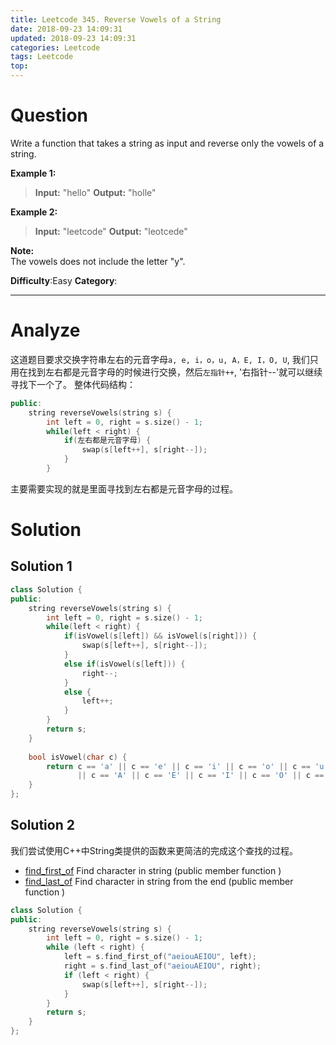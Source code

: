 ```yaml
---
title: Leetcode 345. Reverse Vowels of a String
date: 2018-09-23 14:09:31
updated: 2018-09-23 14:09:31
categories: Leetcode
tags: Leetcode
top:
---
```


# Question

Write a function that takes a string as input and reverse only the vowels of a string.

**Example 1:**

>**Input:** "hello"
>**Output:** "holle"

**Example 2:**

>**Input:** "leetcode"
>**Output:** "leotcede"

**Note:**  
The vowels does not include the letter "y".

**Difficulty**:Easy
**Category**:  
<!--more-->
******

# Analyze

这道题目要求交换字符串左右的元音字母`a, e, i，o，u, A，E, I，O, U`, 我们只用在找到左右都是元音字母的时候进行交换，然后`左指针++`, '右指针--'就可以继续寻找下一个了。
整体代码结构：

```cpp
public:
    string reverseVowels(string s) {
        int left = 0, right = s.size() - 1;
        while(left < right) {
            if(左右都是元音字母) {
                swap(s[left++], s[right--]);
            }
        }
```
主要需要实现的就是里面寻找到左右都是元音字母的过程。

# Solution

## Solution 1

```cpp
class Solution {
public:
    string reverseVowels(string s) {
        int left = 0, right = s.size() - 1;
        while(left < right) {
            if(isVowel(s[left]) && isVowel(s[right])) {
                swap(s[left++], s[right--]);
            }
            else if(isVowel(s[left])) {
                right--;
            }
            else {
                left++;
            }
        }
        return s;
    }
    
    bool isVowel(char c) {
        return c == 'a' || c == 'e' || c == 'i' || c == 'o' || c == 'u' 
               || c == 'A' || c == 'E' || c == 'I' || c == 'O' || c == 'U';
    }
};
```

## Solution 2

我们尝试使用C++中String类提供的函数来更简洁的完成这个查找的过程。

- [find_first_of](http://www.cplusplus.com/reference/string/string/find_first_of/)
Find character in string  (public member function )
- [find_last_of](http://www.cplusplus.com/reference/string/string/find_last_of/)
Find character in string from the end  (public member function )

```cpp
class Solution {
public:
    string reverseVowels(string s) {
        int left = 0, right = s.size() - 1;
        while (left < right) {
            left = s.find_first_of("aeiouAEIOU", left);
            right = s.find_last_of("aeiouAEIOU", right);
            if (left < right) {
                swap(s[left++], s[right--]);
            }
        }
        return s;
    }
};
```